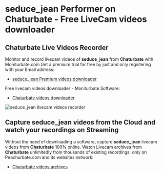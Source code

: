 # seduce_jean Performer on Chaturbate - Free LiveCam videos downloader

## Chaturbate Live Videos Recorder

Monitor and record livecam videos of **seduce_jean** from **Chaturbate** with Moniturbate.com
Get a premium trial for free by just and only registering with your Email address:
* [seduce_jean Premium videos downloader](https://moniturbate.com/request-demo-licence-key.html)

Free livecam videos downloader - Moniturbate Software:
* [Chaturbate videos downloader](https://moniturbate.com/moniturbate-download-software.html)

![seduce_jean livecam videos recorder](https://peachurnet.com/templates/moniturbate-software.png)


## Capture seduce_jean videos from the Cloud and watch your recordings on Streaming

Without the need of downloading a software, capture **seduce_jean** livecam videos from **Chaturbate** 100% online.
Watch Livecam archives from **Chaturbate** unlimitedly from thousands of existing recordings, only on Peachurbate.com and its websites network:
* [Chaturbate videos archives](https://peachurnet.com/)